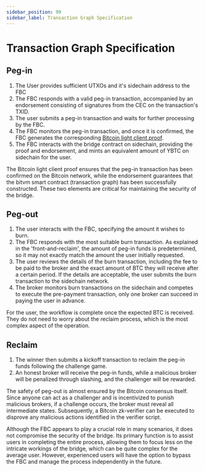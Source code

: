 ```yaml
---
sidebar_position: 99
sidebar_label: Transaction Graph Specification
---
```


# Transaction Graph Specification

## Peg-in

1. The User provides sufficient UTXOs and it's sidechain address to the FBC
2. The FBC responds with a valid peg-in transaction, accompanied by an endorsement consisting of signatures from the CEC on the transaction's TXID.
3. The user submits a peg-in transaction and waits for further processing by the FBC.
4. The FBC monitors the peg-in transaction, and once it is confirmed, the FBC generates the corresponding [Bitcoin light client proof](https://docs.gobob.xyz/learn/builder-guides/relay).
5. The FBC interacts with the bridge contract on sidechain, providing the proof and endorsement, and mints an equivalent amount of YBTC on sidechain for the user.

The Bitcoin light client proof ensures that the peg-in transaction has been confirmed on the Bitcoin network, while the endorsement guarantees that the bitvm smart contract (transaction graph) has been successfully constructed. These two elements are critical for maintaining the security of the bridge.

## Peg-out

1. The user interacts with the FBC, specifying the amount it wishes to burn.
2. The FBC responds with the most suitable burn transaction. As explained in the 'front-and-reclaim', the amount of peg-in funds is predetermined, so it may not exactly match the amount the user initially requested.
3. The user reviews the details of the burn transaction, including the fee to be paid to the broker and the exact amount of BTC they will receive after a certain period. If the details are acceptable, the user submits the burn transaction to the sidechain network.
4. The broker monitors burn transactions on the sidechain and competes to execute the pre-payment transaction, only one broker can succeed in paying the user in advance.

For the user, the workflow is complete once the expected BTC is received. They do not need to worry about the reclaim process, which is the most complex aspect of the operation.

## Reclaim

1. The winner then submits a kickoff transaction to reclaim the peg-in funds following the challenge game. 
2. An honest broker will receive the peg-in funds, while a malicious broker will be penalized through slashing, and the challenger will be rewarded.

The safety of peg-out is almost ensured by the Bitcoin consensus itself. Since anyone can act as a challenger and is incentivized to punish malicious brokers, if a challenge occurs, the broker must reveal all intermediate states. Subsequently, a Bitcoin zk-verifier can be executed to disprove any malicious actions identified in the verifier script.

Although the FBC appears to play a crucial role in many scenarios, it does not compromise the security of the bridge. Its primary function is to assist users in completing the entire process, allowing them to focus less on the intricate workings of the bridge, which can be quite complex for the average user. However, experienced users will have the option to bypass the FBC and manage the process independently in the future.
